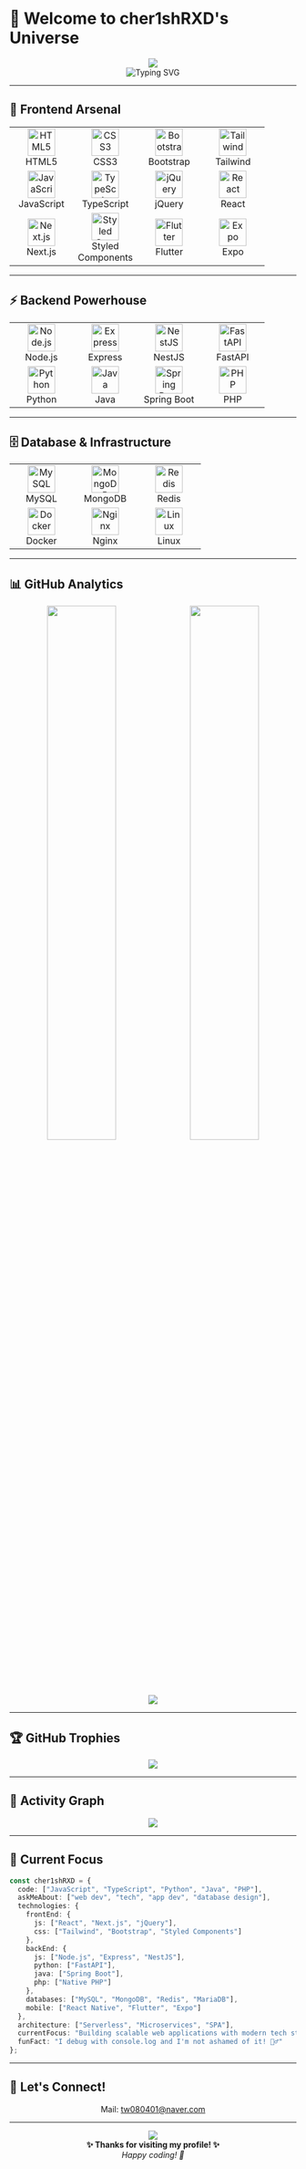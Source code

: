 # 🌟 Welcome to cher1shRXD's Universe

<div align="center">
  <img src="https://capsule-render.vercel.app/api?type=waving&color=gradient&customColorList=6,11,20&height=280&section=header&text=cher1shRXD&fontSize=80&fontColor=fff&animation=fadeIn&fontAlignY=35" />
</div>

<div align="center">
  <img src="https://readme-typing-svg.demolab.com?font=Fira+Code&size=22&duration=3000&pause=1000&color=00D9FF&center=true&vCenter=true&width=600&lines=Frontend+Developer+%F0%9F%9A%80;Building+Amazing+Web+Experiences+%E2%9C%A8;Always+Learning+New+Technologies+%F0%9F%93%9A" alt="Typing SVG" />
</div>

---

## 🎨 **Frontend Arsenal**

<div align="center">
  <table>
    <tr>
      <td align="center" width="96">
        <a href="#"><img src="https://skillicons.dev/icons?i=html" width="48" height="48" alt="HTML5" /></a>
        <br>HTML5
      </td>
      <td align="center" width="96">
        <a href="#"><img src="https://skillicons.dev/icons?i=css" width="48" height="48" alt="CSS3" /></a>
        <br>CSS3
      </td>
      <td align="center" width="96">
        <a href="#"><img src="https://skillicons.dev/icons?i=bootstrap" width="48" height="48" alt="Bootstrap" /></a>
        <br>Bootstrap
      </td>
      <td align="center" width="96">
        <a href="#"><img src="https://skillicons.dev/icons?i=tailwind" width="48" height="48" alt="Tailwind" /></a>
        <br>Tailwind
      </td>
    </tr>
    <tr>
      <td align="center" width="96">
        <a href="#"><img src="https://skillicons.dev/icons?i=js" width="48" height="48" alt="JavaScript" /></a>
        <br>JavaScript
      </td>
      <td align="center" width="96">
        <a href="#"><img src="https://skillicons.dev/icons?i=ts" width="48" height="48" alt="TypeScript" /></a>
        <br>TypeScript
      </td>
      <td align="center" width="96">
        <a href="#"><img src="https://skillicons.dev/icons?i=jquery" width="48" height="48" alt="jQuery" /></a>
        <br>jQuery
      </td>
      <td align="center" width="96">
        <a href="#"><img src="https://skillicons.dev/icons?i=react" width="48" height="48" alt="React" /></a>
        <br>React
      </td>
    </tr>
    <tr>
      <td align="center" width="96">
        <a href="#"><img src="https://skillicons.dev/icons?i=nextjs" width="48" height="48" alt="Next.js" /></a>
        <br>Next.js
      </td>
      <td align="center" width="96">
        <a href="#"><img src="https://skillicons.dev/icons?i=styledcomponents" width="48" height="48" alt="Styled Components" /></a>
        <br>Styled Components
      </td>
      <td align="center" width="96">
        <a href="#"><img src="https://skillicons.dev/icons?i=flutter" width="48" height="48" alt="Flutter" /></a>
        <br>Flutter
      </td>
      <td align="center" width="96">
        <a href="#"><img src="https://user-images.githubusercontent.com/25181517/189716630-fe6c084c-6c66-43af-aa49-64c8aea4a5c2.png" width="48" height="48" alt="Expo" /></a>
        <br>Expo
      </td>
    </tr>
  </table>
</div>

---

## ⚡ **Backend Powerhouse**

<div align="center">
  <table>
    <tr>
      <td align="center" width="96">
        <a href="#"><img src="https://skillicons.dev/icons?i=nodejs" width="48" height="48" alt="Node.js" /></a>
        <br>Node.js
      </td>
      <td align="center" width="96">
        <a href="#"><img src="https://skillicons.dev/icons?i=express" width="48" height="48" alt="Express" /></a>
        <br>Express
      </td>
      <td align="center" width="96">
        <a href="#"><img src="https://skillicons.dev/icons?i=nestjs" width="48" height="48" alt="NestJS" /></a>
        <br>NestJS
      </td>
      <td align="center" width="96">
        <a href="#"><img src="https://skillicons.dev/icons?i=fastapi" width="48" height="48" alt="FastAPI" /></a>
        <br>FastAPI
      </td>
    </tr>
    <tr>
      <td align="center" width="96">
        <a href="#"><img src="https://skillicons.dev/icons?i=python" width="48" height="48" alt="Python" /></a>
        <br>Python
      </td>
      <td align="center" width="96">
        <a href="#"><img src="https://skillicons.dev/icons?i=java" width="48" height="48" alt="Java" /></a>
        <br>Java
      </td>
      <td align="center" width="96">
        <a href="#"><img src="https://skillicons.dev/icons?i=spring" width="48" height="48" alt="Spring Boot" /></a>
        <br>Spring Boot
      </td>
      <td align="center" width="96">
        <a href="#"><img src="https://skillicons.dev/icons?i=php" width="48" height="48" alt="PHP" /></a>
        <br>PHP
      </td>
    </tr>
  </table>
</div>

---

## 🗄️ **Database & Infrastructure**

<div align="center">
  <table>
    <tr>
      <td align="center" width="96">
        <a href="#"><img src="https://skillicons.dev/icons?i=mysql" width="48" height="48" alt="MySQL" /></a>
        <br>MySQL
      </td>
      <td align="center" width="96">
        <a href="#"><img src="https://skillicons.dev/icons?i=mongodb" width="48" height="48" alt="MongoDB" /></a>
        <br>MongoDB
      </td>
      <td align="center" width="96">
        <a href="#"><img src="https://skillicons.dev/icons?i=redis" width="48" height="48" alt="Redis" /></a>
        <br>Redis
      </td>
    </tr>
    <tr>
      <td align="center" width="96">
        <a href="#"><img src="https://skillicons.dev/icons?i=docker" width="48" height="48" alt="Docker" /></a>
        <br>Docker
      </td>
      <td align="center" width="96">
        <a href="#"><img src="https://skillicons.dev/icons?i=nginx" width="48" height="48" alt="Nginx" /></a>
        <br>Nginx
      </td>
      <td align="center" width="96">
        <a href="#"><img src="https://skillicons.dev/icons?i=linux" width="48" height="48" alt="Linux" /></a>
        <br>Linux
      </td>
    </tr>
  </table>
</div>

---

## 📊 **GitHub Analytics**

<div align="center">
  <img width="49%" src="https://github-readme-stats.vercel.app/api?username=cher1shRXD&show_icons=true&theme=tokyonight&hide_border=true&count_private=true" />
  <img width="49%" src="https://github-readme-stats.vercel.app/api/top-langs/?username=cher1shRXD&layout=compact&theme=tokyonight&hide_border=true" />
</div>

<div align="center">
  <img src="https://github-readme-streak-stats.herokuapp.com/?user=cher1shRXD&theme=tokyonight&hide_border=true" />
</div>

---

## 🏆 **GitHub Trophies**

<div align="center">
  <img src="https://github-profile-trophy.vercel.app/?username=cher1shRXD&theme=tokyonight&no-frame=true&no-bg=true&row=1&column=7" />
</div>

---

## 🌈 **Activity Graph**

<div align="center">
  <img src="https://github-readme-activity-graph.vercel.app/graph?username=cher1shRXD&theme=tokyo-night&hide_border=true&area=true" />
</div>

---

## 🎯 **Current Focus**

```typescript
const cher1shRXD = {
  code: ["JavaScript", "TypeScript", "Python", "Java", "PHP"],
  askMeAbout: ["web dev", "tech", "app dev", "database design"],
  technologies: {
    frontEnd: {
      js: ["React", "Next.js", "jQuery"],
      css: ["Tailwind", "Bootstrap", "Styled Components"]
    },
    backEnd: {
      js: ["Node.js", "Express", "NestJS"],
      python: ["FastAPI"],
      java: ["Spring Boot"],
      php: ["Native PHP"]
    },
    databases: ["MySQL", "MongoDB", "Redis", "MariaDB"],
    mobile: ["React Native", "Flutter", "Expo"]
  },
  architecture: ["Serverless", "Microservices", "SPA"],
  currentFocus: "Building scalable web applications with modern tech stack",
  funFact: "I debug with console.log and I'm not ashamed of it! 🤷‍♂️"
};
```

---

## 🤝 **Let's Connect!**

<div align="center">
 <p>Mail: <a href="mailto:tw080401@naver.com">tw080401@naver.com</a></p>
</div>

---

<div align="center">
  <img src="https://capsule-render.vercel.app/api?type=waving&color=gradient&customColorList=6,11,20&height=100&section=footer" />
</div>

<div align="center">
  <b>✨ Thanks for visiting my profile! ✨</b>
  <br>
  <i>Happy coding! 🚀</i>
</div>
